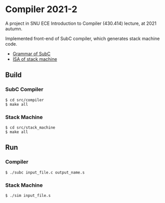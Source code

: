 # Compiler 2021-2

A project in SNU ECE Introduction to Compiler (430.414) lecture, at 2021 autumn.

Implemented front-end of SubC compiler, which generates stack machine code.

* [Grammar of SubC](https://github.com/ckswjd99/SNUCompiler-2021-2/blob/main/doc/project3-grammar.txt)
* [ISA of stack machine](https://github.com/ckswjd99/SNUCompiler-2021-2/blob/main/doc/project4.pdf)

## Build
### SubC Compiler
```
$ cd src/compiler
$ make all
```

### Stack Machine
```
$ cd src/stack_machine
$ make all
```

## Run
### Compiler
```
$ ./subc input_file.c output_name.s
```

### Stack Machine
```
$ ./sim input_file.s
```
